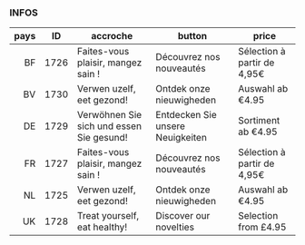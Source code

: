 ### INFOS

| pays | ID   | accroche                                 | button                           | price                       |
| --:  | :--: | ---                                      | ---                              | ---                         |
| BF   | 1726 | Faites-vous plaisir, mangez sain !       | Découvrez nos nouveautés         | Sélection à partir de 4,95€ |
| BV   | 1730 | Verwen uzelf, eet gezond!                | Ontdek onze nieuwigheden         | Auswahl ab €4.95            |
| DE   | 1729 | Verwöhnen Sie sich und essen Sie gesund! | Entdecken Sie unsere Neuigkeiten | Sortiment ab €4.95          |
| FR   | 1727 | Faites-vous plaisir, mangez sain !       | Découvrez nos nouveautés         | Sélection à partir de 4,95€ |
| NL   | 1725 | Verwen uzelf, eet gezond!                | Ontdek onze nieuwigheden         | Auswahl ab €4.95            |
| UK   | 1728 | Treat yourself, eat healthy!             | Discover our novelties           | Selection from £4.95        |